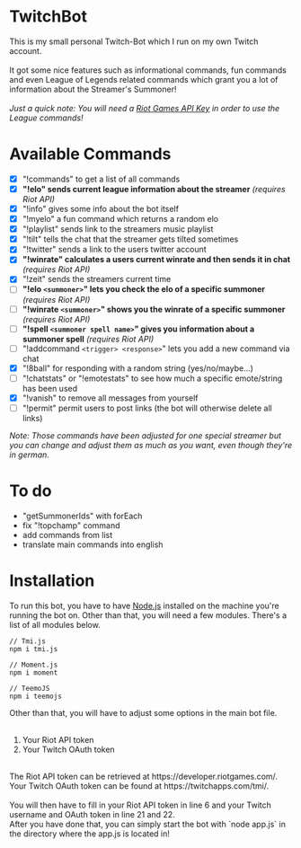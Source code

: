 # TwitchBot
This is my small personal Twitch-Bot which I run on my own Twitch account.</br>
</br>
It got some nice features such as informational commands, fun commands and even League of Legends related commands which grant you a lot of information about the Streamer's Summoner!</br>
</br>
*Just a quick note: You will need a [Riot Games API Key](https://developer.riotgames.com) in order to use the League commands!*

# Available Commands

- [X] "!commands" to get a list of all commands
- [X] **"!elo" sends current league information about the streamer** *(requires Riot API)*
- [X] "!info" gives some info about the bot itself
- [X] "!myelo" a fun command which returns a random elo
- [X] "!playlist" sends link to the streamers music playlist
- [X] "!tilt" tells the chat that the streamer gets tilted sometimes
- [X] "!twitter" sends a link to the users twitter account
- [X] **"!winrate" calculates a users current winrate and then sends it in chat** *(requires Riot API)*
- [X] "!zeit" sends the streamers current time
- [ ] **"!elo `<summoner>`" lets you check the elo of a specific summoner** *(requires Riot API)*
- [ ] **"!winrate `<summoner>`" shows you the winrate of a specific summoner** *(requires Riot API)*
- [ ] **"!spell `<summoner spell name>`" gives you information about a summoner spell** *(requires Riot API)*
- [ ] "!addcommand `<trigger> <response>`" lets you add a new command via chat
- [X] "!8ball" for responding with a random string (yes/no/maybe...)
- [ ] "!chatstats" or "!emotestats" to see how much a specific emote/string has been used
- [X] "!vanish" to remove all messages from yourself
- [ ] "!permit" permit users to post links (the bot will otherwise delete all links)

*Note: Those commands have been adjusted for one special streamer but you can change and adjust them as much as you want, even though they're in german.*

# To do

- "getSummonerIds" with forEach
- fix "!topchamp" command
- add commands from list
- translate main commands into english

# Installation

To run this bot, you have to have [Node.js](https://nodejs.org/en/) installed on the machine you're running the bot on. Other than that, you will need a few modules. There's a list of all modules below.

```
// Tmi.js
npm i tmi.js

// Moment.js
npm i moment

// TeemoJS
npm i teemojs
```

Other than that, you will have to adjust some options in the main bot file. </br>
</br>
1. Your Riot API token
2. Your Twitch OAuth token
</br>
The Riot API token can be retrieved at https://developer.riotgames.com/.</br>
Your Twitch OAuth token can be found at https://twitchapps.com/tmi/.</br>
</br>
You will then have to fill in your Riot API token in line 6 and your Twitch username and OAuth token in line 21 and 22.
</br>
After you have done that, you can simply start the bot with `node app.js` in the directory where the app.js is located in!
